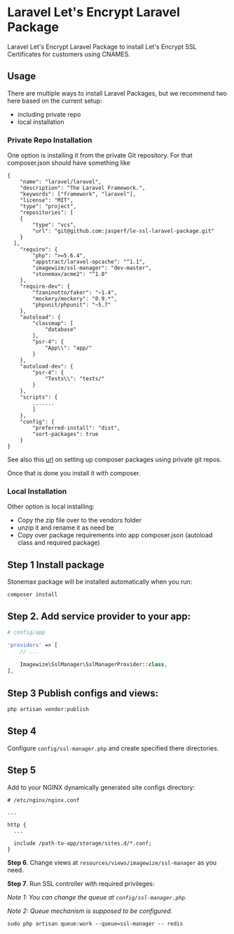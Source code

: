# Laravel Let's Encrypt Laravel Package

Laravel Let's Encrypt Laravel Package to install Let's Encrypt SSL Certificates for customers using CNAMES.

## Usage

There are multiple ways to install Laravel Packages, but we recommend two here based on the current setup:

* including private repo
* local installation

### Private Repo Installation

One option is installing it from the private Git repository. For that composer.json should have something like

```
{
    "name": "laravel/laravel",
    "description": "The Laravel Framework.",
    "keywords": ["framework", "laravel"],
    "license": "MIT",
    "type": "project",
    "repositories": [
    {
        "type": "vcs",
        "url": "git@github.com:jasperf/le-ssl-laravel-package.git"
    }
  ],
    "require": {
        "php": ">=5.6.4",
        "appstract/laravel-opcache": "^1.1",
        "imagewize/ssl-manager": "dev-master",
        "stonemax/acme2": "^1.0"
    },
    "require-dev": {
        "fzaninotto/faker": "~1.4",
        "mockery/mockery": "0.9.*",
        "phpunit/phpunit": "~5.7"
    },
    "autoload": {
        "classmap": [
            "database"
        ],
        "psr-4": {
            "App\\": "app/"
        }
    },
    "autoload-dev": {
        "psr-4": {
            "Tests\\": "tests/"
        }
    },
    "scripts": {
        .......
        ]
    },
    "config": {
        "preferred-install": "dist",
        "sort-packages": true
    }
}
```


See also this [url](https://likegeeks.com/install-and-use-non-composer-laravel-packages/) on setting up composer packages using private git repos. 

Once that is done you install it with composer. 

### Local Installation

Other option is local installing:

* Copy the zip file over to the vendors folder 
* unzip it and rename it as need be
* Copy over package requirements into app composer.json (autoload class and required package) 

## Step 1 Install package

Stonemax package will be installed automatically when you run:
```
composer install
```

## Step 2. Add service provider to your app:

```php
# config/app

'providers' => [
    // ...
    
    Imagewize\SslManager\SslManagerProvider::class,
],

```

## Step 3 Publish configs and views:

```bash
php artisan vendor:publish
```

## Step 4 

Configure `config/ssl-manager.php` and create specified there directories.

## Step 5 

Add to your NGINX dynamically generated site configs directory:
 
```
# /etc/nginx/nginx.conf

...

http {
  ...
  
  include /path-to-app/storage/sites.d/*.conf;
}
```

**Step 6**. Change views at `resources/views/imagewize/ssl-manager` as you need.

**Step 7**. Run SSL controller with required privileges:

*Note 1: You can change the queue at `config/ssl-manager.php`.*

*Note 2: Queue mechanism is supposed to be configured.*

```
sudo php artisan queue:work --queue=ssl-manager -- redis
``` 
